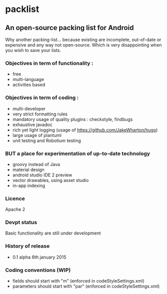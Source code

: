 # packlist

## An open-source packing list for Android

Why another packing-list... because existing are incomplete, out-of-date or expensive and any way not open-source.
Which is very disappointing when you wish to save your lists.

### Objectives in term of functionality : 
 * free
 * multi-language
 * activities based
 
### Objectives in term of coding :
 - multi-developer
 - very strict formatting rules
 - mandatory usage of quality plugins : checkstyle, findbugs
 - exhaustive javadoc
 - rich yet light logging (usage of https://github.com/JakeWharton/hugo)
 - large usage of plantuml
 - unit testing and Robotium testing

### BUT a place for experimentation of up-to-date technology
- groovy instead of Java
- material design
- android studio IDE 2 preview
- vector drawables, using asset studio
- in-app indexing

### Licence
Apache 2

### Devpt status
Basic functionality are still under development

### History of release
- 0.1 alpha 6th january 2015

### Coding conventions (WIP)
- fields should start with "m" (enforced in codeStyleSettings.xml)
- parameters should start with "par" (enforced in codeStyleSettings.xml)
